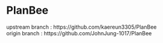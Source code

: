 <div>
  <h1>PlanBee</h1>
  <p>
    upstream branch : https://github.com/kaereun3305/PlanBee <br>
    origin branch : https://github.com/JohnJung-1017/PlanBee
  </p>
</div>
